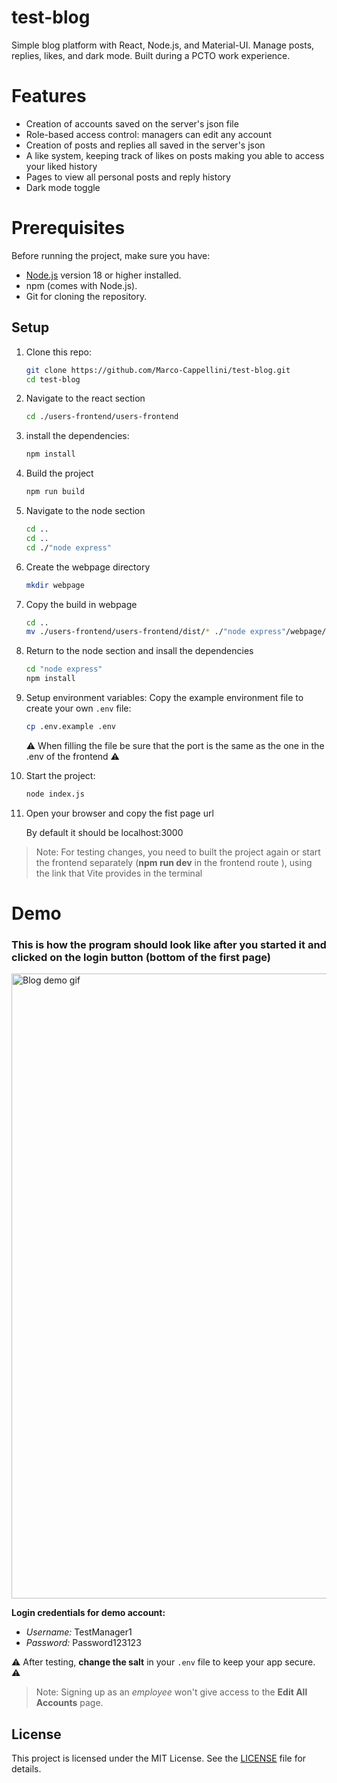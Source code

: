 # test-blog
Simple blog platform with React, Node.js, and Material-UI. Manage posts, replies, likes, and dark mode. Built during a PCTO work experience.

# Features 
* Creation of accounts saved on the server's json file
* Role-based access control: managers can edit any account
* Creation of posts and replies all saved in the server's json
* A like system, keeping track of likes on posts making you able to access your liked history
* Pages to view all personal posts and reply history
* Dark mode toggle

# Prerequisites

Before running the project, make sure you have:

- [Node.js](https://nodejs.org/) version 18 or higher installed.
- npm (comes with Node.js).
- Git for cloning the repository.

## Setup

1. Clone this repo:
   ```bash
   git clone https://github.com/Marco-Cappellini/test-blog.git
   cd test-blog
2. Navigate to the react section
   ```bash
   cd ./users-frontend/users-frontend
3. install the dependencies:
   ```bash
   npm install
4. Build the project
   ```bash
   npm run build
5. Navigate to the node section
   ```bash
   cd ..
   cd ..
   cd ./"node express"
6. Create the webpage directory
   ```bash
   mkdir webpage
7. Copy the build in webpage
   ```bash
   cd ..
   mv ./users-frontend/users-frontend/dist/* ./"node express"/webpage/
8. Return to the node section and insall the dependencies
   ```bash
   cd "node express"
   npm install
9.  Setup environment variables:
   Copy the example environment file to create your own `.env` file:
    ```bash
    cp .env.example .env
    ```
    ⚠ When filling the file be sure that the port is the same as the one in the .env of the frontend ⚠ 

10. Start the project:
    ```bash
    node index.js
    ```
11. Open your browser and copy the fist page url <div>
   By default it should be localhost:3000

>Note: For testing changes, you need to built the project again or start the frontend separately (**npm run dev** in the frontend route ), using the link that Vite provides in the terminal
# Demo
### This is how the program should look like after you started it and clicked on the login button (bottom of the first page)
<div>
<img src="images_for_github/blog-introduction.gif" alt="Blog demo gif" width="1000" style="display: block; margin-left: 0;"/>


**Login credentials for demo account:**

* *Username:* TestManager1
* *Password:* Password123123

 ⚠ After testing, **change the salt** in your `.env` file to keep your app secure. ⚠

> Note: Signing up as an *employee* won't give access to the **Edit All Accounts** page.

## License

This project is licensed under the MIT License. See the [LICENSE](./LICENSE) file for details.
